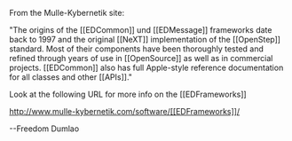From the Mulle-Kybernetik site:

"The origins of the [[EDCommon]] und [[EDMessage]] frameworks date back to 1997 
and the original [[NeXT]] implementation of the [[OpenStep]] standard. Most of 
their components have been thoroughly tested and refined through years 
of use in [[OpenSource]] as well as in commercial projects. [[EDCommon]] also 
has full Apple-style reference documentation for all classes and other [[APIs]]."

Look at the following URL for more info on the [[EDFrameworks]]

http://www.mulle-kybernetik.com/software/[[EDFrameworks]]/

--Freedom Dumlao